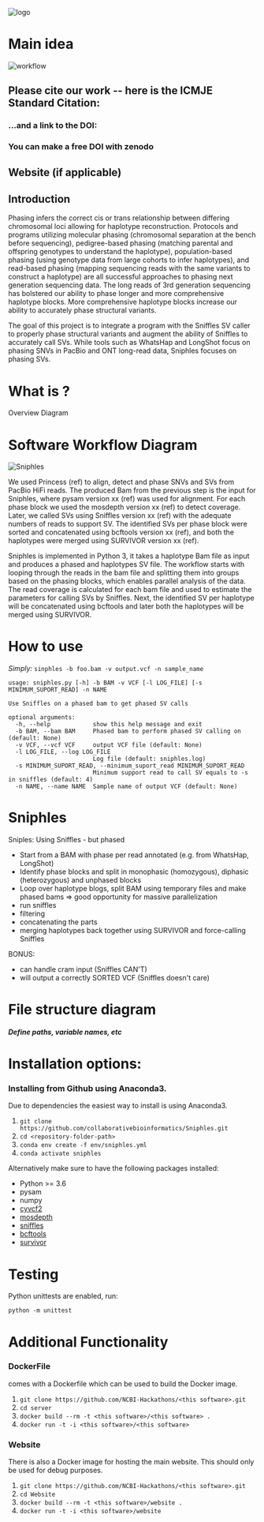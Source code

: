 ![logo](./plots/sniphles-logo.png)


# Main idea

![workflow](./plots/SV_Phasing.png)

## Please cite our work -- here is the ICMJE Standard Citation:

### ...and a link to the DOI:

### You can make a free DOI with zenodo <link>

## Website (if applicable)

## Introduction

Phasing infers the correct cis or trans relationship between differing chromosomal loci allowing for haplotype reconstruction. Protocols and programs utilizing molecular phasing (chromosomal separation at the bench before sequencing), pedigree-based phasing (matching parental and offspring genotypes to understand the haplotype), population-based phasing (using genotype data from large cohorts to infer haplotypes), and read-based phasing (mapping sequencing reads with the same variants to construct a haplotype) are all successful approaches to phasing next generation sequencing data. The long reads of 3rd generation sequencing has bolstered our ability to phase longer and more comprehensive haplotype blocks. More comprehensive haplotype blocks increase our ability to accurately phase structural variants.

The goal of this project is to integrate a program with the Sniffles SV caller to properly phase structural variants and augment the ability of Sniffles to accurately call SVs. While tools such as WhatsHap and LongShot focus on phasing SNVs in PacBio and ONT long-read data, Sniphles focuses on phasing SVs.  

# What is <this software>?

Overview Diagram

# Software Workflow Diagram

![Sniphles](plots/sn.png)



We used Princess (ref) to align, detect and phase SNVs and SVs from PacBio HiFi reads. The produced Bam from the previous step is the input for Sniphles, where pysam  version xx (ref) was used for alignment.   For each phase block we used the mosdepth version xx (ref) to detect coverage. Later, we called SVs using Sniffles version xx (ref) with the adequate numbers of reads to support SV. The identified SVs per phase block were sorted and concatenated using bcftools version xx (ref), and both the haplotypes were merged using SURVIVOR version xx (ref).

Sniphles is implemented in Python 3, it takes a haplotype Bam file as input and produces a phased and haplotypes SV file. The workflow starts with looping through the reads in the bam file and splitting them into groups based on the phasing blocks, which enables parallel analysis  of the data. The read coverage is calculated for each bam file and used to estimate the parameters for calling SVs by Sniffles.  Next, the identified SV per haplotype will be concatenated using bcftools and later both the haplotypes will be merged using SURVIVOR.

# How to use <this software>

_Simply:_
`sinphles -b foo.bam -v output.vcf -n sample_name`

```
usage: sniphles.py [-h] -b BAM -v VCF [-l LOG_FILE] [-s MINIMUM_SUPORT_READ] -n NAME

Use Sniffles on a phased bam to get phased SV calls

optional arguments:
  -h, --help            show this help message and exit
  -b BAM, --bam BAM     Phased bam to perform phased SV calling on (default: None)
  -v VCF, --vcf VCF     output VCF file (default: None)
  -l LOG_FILE, --log LOG_FILE
                        Log file (default: sniphles.log)
  -s MINIMUM_SUPORT_READ, --minimum_suport_read MINIMUM_SUPORT_READ
                        Minimum support read to call SV equals to -s in sniffles (default: 4)
  -n NAME, --name NAME  Sample name of output VCF (default: None)
```

# Sniphles

Sniples: Using Sniffles - but phased
- Start from a BAM with phase per read annotated (e.g. from WhatsHap, LongShot)
- Identify phase blocks and split in monophasic (homozygous), diphasic (heterozygous) and unphased blocks
- Loop over haplotype blogs, split BAM using temporary files and make phased bams => good opportunity for massive parallelization
- run sniffles
- filtering
- concatenating the parts
- merging haplotypes back together using SURVIVOR and force-calling Sniffles

BONUS:
- can handle cram input (Sniffles CAN'T)
- will output a correctly SORTED VCF (Sniffles doesn't care)


# File structure diagram
#### _Define paths, variable names, etc_

# Installation options:

### Installing <this software> from Github using Anaconda3.

Due to dependencies the easiest way to install is using Anaconda3.

1. `git clone https://github.com/collaborativebioinformatics/Sniphles.git`
2. `cd <repository-folder-path>`
3. `conda env create -f env/sniphles.yml`
4. `conda activate sniphles`

Alternatively make sure to have the following packages installed:

  - Python >= 3.6
  - pysam
  - numpy
  - [cyvcf2](https://github.com/brentp/cyvcf2)
  - [mosdepth](https://github.com/brentp/mosdepth)
  - [sniffles](https://github.com/fritzsedlazeck/Sniffles)
  - [bcftools](http://samtools.github.io/bcftools/bcftools.html)
  - [survivor](https://github.com/fritzsedlazeck/SURVIVOR)

# Testing

Python unittests are enabled, run:

```shell script
python -m unittest
```

# Additional Functionality

### DockerFile

<this software> comes with a Dockerfile which can be used to build the Docker image.

  1. `git clone https://github.com/NCBI-Hackathons/<this software>.git`
  2. `cd server`
  3. `docker build --rm -t <this software>/<this software> .`
  4. `docker run -t -i <this software>/<this software>`

### Website

There is also a Docker image for hosting the main website. This should only be used for debug purposes.

  1. `git clone https://github.com/NCBI-Hackathons/<this software>.git`
  2. `cd Website`
  3. `docker build --rm -t <this software>/website .`
  4. `docker run -t -i <this software>/website`

